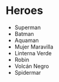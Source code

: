 # Heroes

* Superman
* Batman
* Aquaman
* Mujer Maravilla
* Linterna Verde
* Robin
* Volcán Negro
* Spidermar

